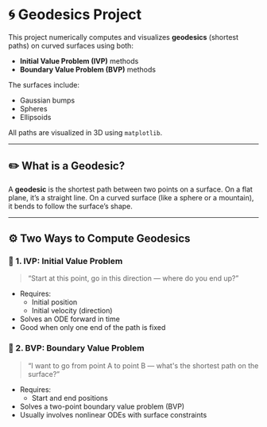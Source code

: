 # 🌀 Geodesics Project

This project numerically computes and visualizes **geodesics** (shortest paths) on curved surfaces using both:

- **Initial Value Problem (IVP)** methods  
- **Boundary Value Problem (BVP)** methods

The surfaces include:
- Gaussian bumps
- Spheres
- Ellipsoids

All paths are visualized in 3D using `matplotlib`.

---

## ✏️ What is a Geodesic?

A **geodesic** is the shortest path between two points on a surface. On a flat plane, it’s a straight line. On a curved surface (like a sphere or a mountain), it bends to follow the surface’s shape.

---

## ⚙️ Two Ways to Compute Geodesics

### 🔹 1. IVP: Initial Value Problem

> “Start at this point, go in this direction — where do you end up?”

- Requires:
  - Initial position
  - Initial velocity (direction)
- Solves an ODE forward in time
- Good when only one end of the path is fixed

### 🔹 2. BVP: Boundary Value Problem

> “I want to go from point A to point B — what's the shortest path on the surface?”

- Requires:
  - Start and end positions
- Solves a two-point boundary value problem (BVP)
- Usually involves nonlinear ODEs with surface constraints
